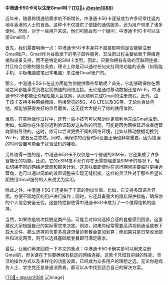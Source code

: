**中港通卡5G卡可以注册Gmail吗？[[TG💪+ @esim1088](https://t.me/s/esim1088)]**

近年来，随着跨境通信需求的不断增长，中港通卡5G卡逐渐成为许多经常往返内地与香港的人士的首选。这种卡不仅提供了便捷的通信服务，还为用户带来了诸多便利。然而，对于一些用户来说，他们可能会有一个疑问：中港通卡5G卡可以注册Gmail吗？

首先，我们需要明确一点：中港通卡5G卡本身并不直接影响你是否能够注册Gmail账户。Gmail作为谷歌旗下的电子邮件服务，其注册过程主要依赖于网络连接和设备支持，而不是特定的SIM卡类型。因此，只要你拥有有效的互联网连接，并且符合谷歌的服务条款，理论上你是可以通过任何支持网络功能的设备（如智能手机、平板电脑或笔记本电脑）来注册Gmail账户的。

那么，中港通卡5G卡在这方面能为你提供哪些帮助呢？首先，它能够确保你在两地之间都能享受到稳定而快速的网络连接。无论是通过移动数据还是Wi-Fi，中港通卡5G卡都能让你轻松接入互联网，从而顺利完成Gmail的注册流程。此外，由于该卡支持多种网络频段，包括常见的5G、4G LTE以及3G等，无论你身处何地，都能够获得良好的信号覆盖，这无疑大大提升了你的使用体验。

当然，在实际操作过程中，还有一些小技巧可以帮助你更顺利地完成Gmail注册。例如，如果你在注册时遇到验证码发送失败的问题，可能是因为网络延迟或者运营商限制导致的。这时，你可以尝试更换不同的网络环境，比如从移动数据切换到Wi-Fi，或者反之亦然。同时，确保你的设备时间设置正确也非常重要，因为错误的时间设置可能会干扰验证码的接收。

另外值得一提的是，中港通卡5G卡不仅仅是一个普通的SIM卡，它还集成了许多智能化的功能。比如，它的eSIM技术允许你在无需物理更换SIM卡的情况下，轻松切换不同的网络运营商和服务计划。这意味着即使你在旅行期间需要临时更换运营商，也可以通过简单的设置调整来实现无缝衔接。这样的灵活性对于那些希望长期使用Gmail服务的人来说尤为实用。

除此之外，中港通卡5G卡还提供了丰富的附加价值。比如，它支持多国语言界面，方便不同地区的用户进行操作；同时，它还具备强大的隐私保护措施，确保你的个人信息安全无忧。这些特性都使得中港通卡5G卡成为了一个值得信赖的选择。

当然，如果你是初次接触这类产品，可能会对如何选择合适的套餐感到困惑。这里建议大家根据自己的实际需求来决定。例如，如果你经常需要高清视频通话或者下载大文件，那么选择包含更多高速流量的套餐会更加划算；而如果只是日常收发邮件和浏览网页，则可以选择基础版套餐即可满足需求。

最后，让我们再来回顾一下本文的重点：中港通卡5G卡确实是可以用来注册Gmail的，但关键在于你要确保有稳定的网络连接。这款卡凭借其卓越的性能、灵活的操作方式以及多样化的功能设置，已经成为众多用户的理想之选。无论你是商务人士、学生党还是普通消费者，都可以从中找到适合自己的解决方案。

[[TG💪+ @esim1088](https://t.me/s/esim1088) ![Image](https://i.postimg.cc/4NQfJmqS/Snipaste-2025-05-13-00-14-12.png)]